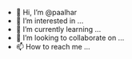 - 👋 Hi, I’m @paalhar
- 👀 I’m interested in ...
- 🌱 I’m currently learning ...
- 💞️ I’m looking to collaborate on ...
- 📫 How to reach me ...

<!---
paalhar/paalhar is a ✨ special ✨ repository because its `README.md` (this file) appears on your GitHub profile.
You can click the Preview link to take a look at your changes.
--->
